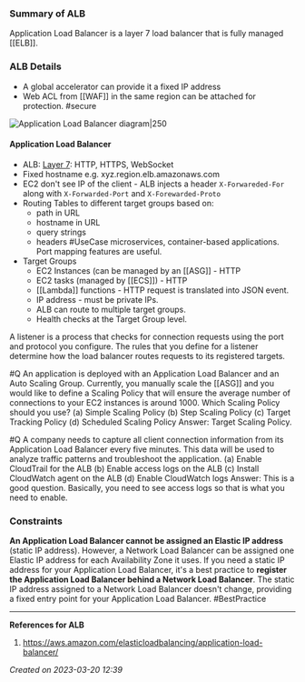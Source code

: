 ### Summary of ALB
Application Load Balancer is a layer 7 load balancer that is fully managed [[ELB]].
### ALB Details

- A global accelerator can provide it a fixed IP address
- Web ACL from [[WAF]] in the same region can be attached for protection. #secure 

![Application Load Balancer diagram|250](https://s3.us-east-1.amazonaws.com/elb-polaris-cdk-assets-us-east-1-prod/2023-02-21T01-06-41_f711e1f2085536cdd2e5cf3814c3b7f9a49425fa46543744dace8418e82c80dc/Static/ALBdiagram.svg)

#### Application Load Balancer
- ALB: [Layer 7](OSI.md#Layer%207): HTTP, HTTPS, WebSocket
- Fixed hostname e.g. xyz.region.elb.amazonaws.com
- EC2 don't see IP of the client - ALB injects a header `X-Forwareded-For` along with `X-Forwarded-Port` and `X-Forewarded-Proto`
- Routing Tables to different target groups based on:
	- path in URL
	- hostname in URL
	- query strings
	- headers
#UseCase microservices, container-based applications. Port mapping features are useful.
- Target Groups
	- EC2 Instances (can be managed by an [[ASG]] - HTTP
	- EC2 tasks (managed by [[ECS]]) - HTTP
	- [[Lambda]] functions - HTTP request is translated into JSON event.
	- IP address - must be private IPs.
	- ALB can route to multiple target groups.
	- Health checks at the Target Group level.

A listener is a process that checks for connection requests using the port and protocol you configure. The rules that you define for a listener determine how the load balancer routes requests to its registered targets.

#Q An application is deployed with an Application Load Balancer and an Auto Scaling Group. Currently, you manually scale the [[ASG]] and you would like to define a Scaling Policy that will ensure the average number of connections to your EC2 instances is around 1000. Which Scaling Policy should you use?
(a) Simple Scaling Policy
(b) Step Scaling Policy
(c) Target Tracking Policy
(d) Scheduled Scaling Policy
Answer: Target Scaling Policy.

#Q A company needs to capture all client connection information from its Application Load Balancer every five minutes. This data will be used to analyze traffic patterns and troubleshoot the application. 
(a) Enable CloudTrail for the ALB
(b) Enable access logs on the ALB
(c) Install CloudWatch agent on the ALB
(d) Enable CloudWatch logs
Answer: This is a good question. Basically, you need to see access logs so that is what you need to enable.

### Constraints

**An Application Load Balancer cannot be assigned an Elastic IP address** (static IP address). However, a Network Load Balancer can be assigned one Elastic IP address for each Availability Zone it uses. 
If you need a static IP address for your Application Load Balancer, it's a best practice to **register the Application Load Balancer behind a Network Load Balancer**. The static IP address assigned to a Network Load Balancer doesn't change, providing a fixed entry point for your Application Load Balancer. #BestPractice 

---
**References for ALB**
1. https://aws.amazon.com/elasticloadbalancing/application-load-balancer/ 
 
*Created on 2023-03-20 12:39*